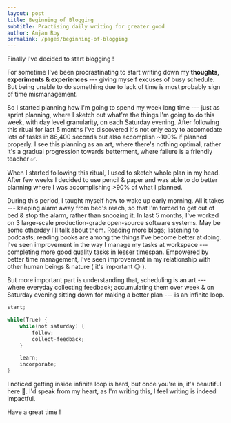 ```yaml
---
layout: post
title: Beginning of Blogging
subtitle: Practising daily writing for greater good
author: Anjan Roy
permalink: /pages/beginning-of-blogging
---
```


Finally I've decided to start blogging !

For sometime I've been procrastinating to start writing down my **thoughts, experiments & experiences** --- giving myself excuses of busy schedule. But being unable to do something due to lack of time is most probably sign of time mismanagement.

So I started planning how I'm going to spend my week long time --- just as sprint planning, where I sketch out what're the things I'm going to do this week, with day level granularity, on each Saturday evening. After following this ritual for last 5 months I've discovered it's not only easy to accomodate lots of tasks in 86,400 seconds but also accomplish ~100% if planned properly. I see this planning as an art, where there's nothing optimal, rather
it's a gradual progression towards betterment, where failure is a friendly teacher ✅.

When I started following this ritual, I used to sketch whole plan in my head. After few weeks I decided to use pencil & paper and was able to do better planning where I was accomplishing >90% of what I planned. 

During this period, I taught myself how to wake up early morning. All it takes --- keeping alarm away from bed's reach, so that I'm forced to get out of bed & stop the alarm, rather than snoozing it.
In last 5 months, I've worked on 3 large-scale production-grade open-source software systems. May be some otherday I'll
talk about them. Reading more blogs; listening to podcasts; reading books are among the things I've become better at doing. I've seen improvement in the way I manage my tasks at workspace --- completing more good quality tasks in lesser timespan. Empowered by better time management, I've seen improvement
in my relationship with other human beings & nature ( it's important 😉 ).

But more important part is understanding that, scheduling is an art --- where everyday collecting feedback; accumulating them over week & on Saturday evening sitting down for making a better
plan --- is an infinite loop.

```c
start;

while(True) {
    while(not saturday) {
        follow;
        collect-feedback;
    }

    learn;
    incorporate;
}
```

I noticed getting inside infinite loop is hard, but once you're in, it's beautiful here 🥰. I'd speak from my heart, as I'm writing this, I feel writing is indeed impactful.

Have a great time !
